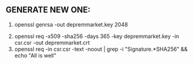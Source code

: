 ## GENERATE NEW ONE:

1. openssl genrsa -out depremmarket.key 2048
<!-- openssl req -new -sha256 -key depremmarket.key -out csr.csr -->
2. openssl req -x509 -sha256 -days 365 -key depremmarket.key -in csr.csr -out depremmarket.crt
3. openssl req -in csr.csr -text -noout | grep -i "Signature.*SHA256" && echo "All is well"
